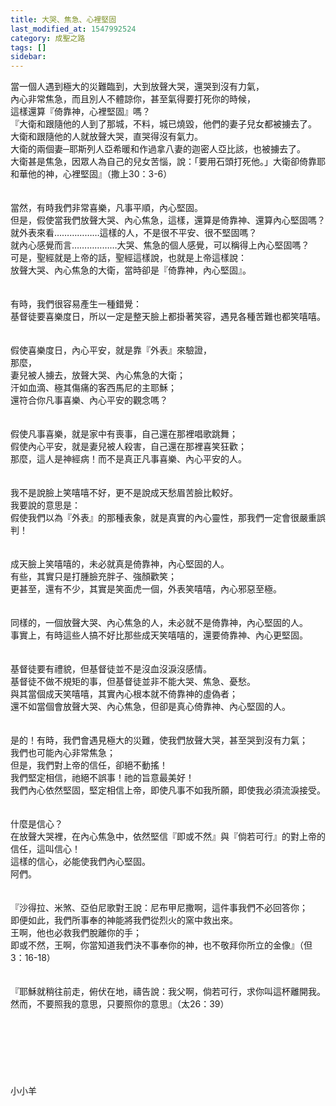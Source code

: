 ```yaml
---
title: 大哭、焦急、心裡堅固
last_modified_at: 1547992524
category: 成聖之路
tags: []
sidebar: 
---
```


<p>當一個人遇到極大的災難臨到，大到放聲大哭，還哭到沒有力氣，<br/>內心非常焦急，而且別人不體諒你，甚至氣得要打死你的時候，<br/>這樣還算『倚靠神，心裡堅固』嗎？<br/><!--more-->『大衛和跟隨他的人到了那城，不料，城已燒毀，他們的妻子兒女都被擄去了。<br/>大衛和跟隨他的人就放聲大哭，直哭得沒有氣力。<br/>大衛的兩個妻─耶斯列人亞希暖和作過拿八妻的迦密人亞比該，也被擄去了。<br/>大衛甚是焦急，因眾人為自己的兒女苦惱，說：「要用石頭打死他。」大衛卻倚靠耶和華他的神，心裡堅固』（撒上30：3-6）<br/><br/><br/>當然，有時我們非常喜樂，凡事平順，內心堅固。<br/>但是，假使當我們放聲大哭、內心焦急，這樣，還算是倚靠神、還算內心堅固嗎？<br/>就外表來看………………這樣的人，不是很不平安、很不堅固嗎？<br/>就內心感覺而言………………大哭、焦急的個人感覺，可以稱得上內心堅固嗎？<br/>可是，聖經就是上帝的話，聖經這樣說，也就是上帝這樣說：<br/>放聲大哭、內心焦急的大衛，當時卻是『倚靠神，內心堅固』。<br/><br/><br/>有時，我們很容易產生一種錯覺：<br/>基督徒要喜樂度日，所以一定是整天臉上都掛著笑容，遇見各種苦難也都笑嘻嘻。<br/><br/><br/>假使喜樂度日，內心平安，就是靠『外表』來驗證，<br/>那麼，<br/>妻兒被人擄去，放聲大哭、內心焦急的大衛；<br/>汗如血滴、極其傷痛的客西馬尼的主耶穌；<br/>還符合你凡事喜樂、內心平安的觀念嗎？<br/><br/><br/>假使凡事喜樂，就是家中有喪事，自己還在那裡唱歌跳舞；<br/>假使內心平安，就是妻兒被人殺害，自己還在那裡喜笑狂歡；<br/>那麼，這人是神經病！而不是真正凡事喜樂、內心平安的人。<br/><br/><br/>我不是說臉上笑嘻嘻不好，更不是說成天愁眉苦臉比較好。<br/>我要說的意思是：<br/>假使我們以為『外表』的那種表象，就是真實的內心靈性，那我們一定會很嚴重誤判！<br/><br/><br/>成天臉上笑嘻嘻的，未必就真是倚靠神，內心堅固的人。<br/>有些，其實只是打腫臉充胖子、強顏歡笑；<br/>更甚至，還有不少，其實是笑面虎一個，外表笑嘻嘻，內心邪惡至極。<br/><br/><br/>同樣的，一個放聲大哭、內心焦急的人，未必就不是倚靠神，內心堅固的人。<br/>事實上，有時這些人搞不好比那些成天笑嘻嘻的，還要倚靠神、內心更堅固。<br/><br/><br/>基督徒要有禮貌，但基督徒並不是沒血沒淚沒感情。<br/>基督徒不做不規矩的事，但基督徒並非不能大哭、焦急、憂愁。<br/>與其當個成天笑嘻嘻，其實內心根本就不倚靠神的虛偽者；<br/>還不如當個會放聲大哭、內心焦急，但卻是真心倚靠神、內心堅固的人。<br/><br/><br/>是的！有時，我們會遇見極大的災難，使我們放聲大哭，甚至哭到沒有力氣；<br/>我們也可能內心非常焦急；<br/>但是，我們對上帝的信任，卻絕不動搖！<br/>我們堅定相信，祂絕不誤事！祂的旨意最美好！<br/>我們內心依然堅固，堅定相信上帝，即使凡事不如我所願，即使我必須流淚接受。<br/><br/><br/>什麼是信心？<br/>在放聲大哭裡，在內心焦急中，依然堅信『即或不然』與『倘若可行』的對上帝的信任，這叫信心！<br/>這樣的信心，必能使我們內心堅固。<br/>阿們。<br/><br/><br/>『沙得拉、米煞、亞伯尼歌對王說：尼布甲尼撒啊，這件事我們不必回答你；<br/>即便如此，我們所事奉的神能將我們從烈火的窯中救出來。<br/>王啊，他也必救我們脫離你的手；<br/>即或不然，王啊，你當知道我們決不事奉你的神，也不敬拜你所立的金像』（但3：16-18）<br/><br/><br/>『耶穌就稍往前走，俯伏在地，禱告說：我父啊，倘若可行，求你叫這杯離開我。然而，不要照我的意思，只要照你的意思』（太26：39）<br/><br/><br/><br/><br/><br/><br/><br/>小小羊
</p>